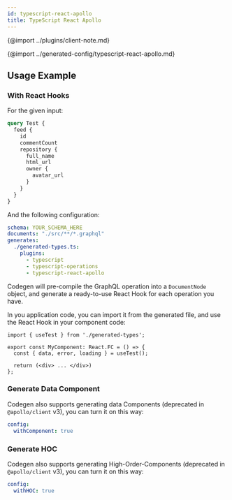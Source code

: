 ```yaml
---
id: typescript-react-apollo
title: TypeScript React Apollo
---
```


{@import ../plugins/client-note.md}

{@import ../generated-config/typescript-react-apollo.md}

## Usage Example

### With React Hooks

For the given input:

```graphql
query Test {
  feed {
    id
    commentCount
    repository {
      full_name
      html_url
      owner {
        avatar_url
      }
    }
  }
}
```

And the following configuration:

```yaml
schema: YOUR_SCHEMA_HERE
documents: "./src/**/*.graphql"
generates:
  ./generated-types.ts:
    plugins:
      - typescript
      - typescript-operations
      - typescript-react-apollo
```

Codegen will pre-compile the GraphQL operation into a `DocumentNode` object, and generate a ready-to-use React Hook for each operation you have.

In you application code, you can import it from the generated file, and use the React Hook in your component code: 


```tsx
import { useTest } from './generated-types';

export const MyComponent: React.FC = () => {
  const { data, error, loading } = useTest();

  return (<div> ... </div>)
};
```

### Generate Data Component

Codegen also supports generating data Components (deprecated in `@apollo/client` v3), you can turn it on this way:

```yaml
config:
  withComponent: true
```

### Generate HOC

Codegen also supports generating High-Order-Components (deprecated in `@apollo/client` v3), you can turn it on this way:

```yaml
config:
  withHOC: true
```
